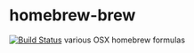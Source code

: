 # homebrew-brew
[![Build Status](https://travis-ci.org/kkontosis/homebrew-brew.svg?branch=master)](https://travis-ci.org/kkontosis/homebrew-brew)
various OSX homebrew formulas
